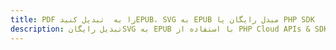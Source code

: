 ---title: PDF را به  تبدیل کنیدEPUB، SVG به EPUB مبدل رایگان یا PHP SDKdescription: تبدیل رایگانSVG به EPUB با استفاده از PHP Cloud APIs & SDK همچنین اسناد PDF را در Cloud ایجاد، ویرایش و رندر کنید.---
